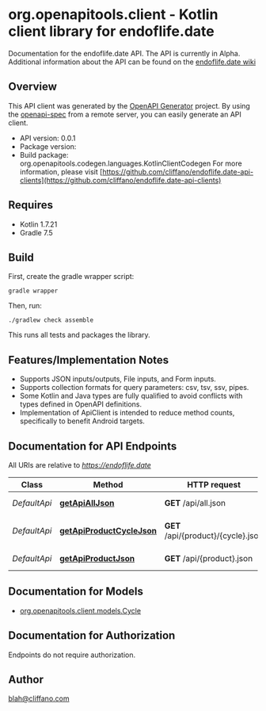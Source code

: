 # org.openapitools.client - Kotlin client library for endoflife.date

Documentation for the endoflife.date API. The API is currently in Alpha. Additional information about the API can be found on the [endoflife.date wiki](https://github.com/endoflife-date/endoflife.date/wiki)

## Overview
This API client was generated by the [OpenAPI Generator](https://openapi-generator.tech) project.  By using the [openapi-spec](https://github.com/OAI/OpenAPI-Specification) from a remote server, you can easily generate an API client.

- API version: 0.0.1
- Package version: 
- Build package: org.openapitools.codegen.languages.KotlinClientCodegen
For more information, please visit [https://github.com/cliffano/endoflife.date-api-clients](https://github.com/cliffano/endoflife.date-api-clients)

## Requires

* Kotlin 1.7.21
* Gradle 7.5

## Build

First, create the gradle wrapper script:

```
gradle wrapper
```

Then, run:

```
./gradlew check assemble
```

This runs all tests and packages the library.

## Features/Implementation Notes

* Supports JSON inputs/outputs, File inputs, and Form inputs.
* Supports collection formats for query parameters: csv, tsv, ssv, pipes.
* Some Kotlin and Java types are fully qualified to avoid conflicts with types defined in OpenAPI definitions.
* Implementation of ApiClient is intended to reduce method counts, specifically to benefit Android targets.

<a id="documentation-for-api-endpoints"></a>
## Documentation for API Endpoints

All URIs are relative to *https://endoflife.date*

Class | Method | HTTP request | Description
------------ | ------------- | ------------- | -------------
*DefaultApi* | [**getApiAllJson**](docs/DefaultApi.md#getapialljson) | **GET** /api/all.json | All Products
*DefaultApi* | [**getApiProductCycleJson**](docs/DefaultApi.md#getapiproductcyclejson) | **GET** /api/{product}/{cycle}.json | Single cycle details
*DefaultApi* | [**getApiProductJson**](docs/DefaultApi.md#getapiproductjson) | **GET** /api/{product}.json | Get All Details


<a id="documentation-for-models"></a>
## Documentation for Models

 - [org.openapitools.client.models.Cycle](docs/Cycle.md)


<a id="documentation-for-authorization"></a>
## Documentation for Authorization

Endpoints do not require authorization.



## Author

blah@cliffano.com
